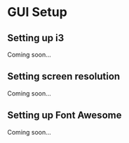 
# GUI Setup

## Setting up i3

Coming soon...

## Setting screen resolution

Coming soon...

## Setting up Font Awesome

Coming soon...